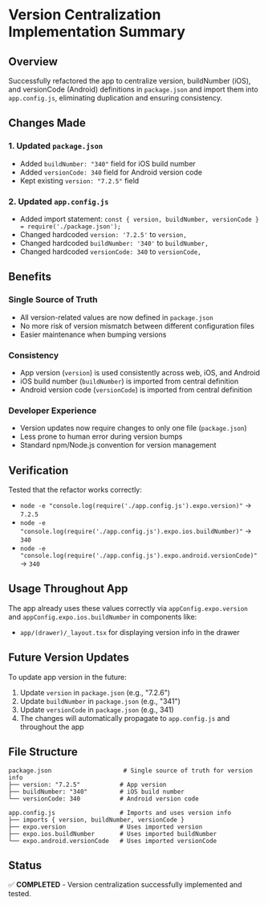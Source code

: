 # Version Centralization Implementation Summary

## Overview

Successfully refactored the app to centralize version, buildNumber (iOS), and versionCode (Android) definitions in `package.json` and import them into `app.config.js`, eliminating duplication and ensuring consistency.

## Changes Made

### 1. Updated `package.json`

- Added `buildNumber: "340"` field for iOS build number
- Added `versionCode: 340` field for Android version code
- Kept existing `version: "7.2.5"` field

### 2. Updated `app.config.js`

- Added import statement: `const { version, buildNumber, versionCode } = require('./package.json');`
- Changed hardcoded `version: '7.2.5'` to `version,`
- Changed hardcoded `buildNumber: '340'` to `buildNumber,`
- Changed hardcoded `versionCode: 340` to `versionCode,`

## Benefits

### Single Source of Truth

- All version-related values are now defined in `package.json`
- No more risk of version mismatch between different configuration files
- Easier maintenance when bumping versions

### Consistency

- App version (`version`) is used consistently across web, iOS, and Android
- iOS build number (`buildNumber`) is imported from central definition
- Android version code (`versionCode`) is imported from central definition

### Developer Experience

- Version updates now require changes to only one file (`package.json`)
- Less prone to human error during version bumps
- Standard npm/Node.js convention for version management

## Verification

Tested that the refactor works correctly:

- `node -e "console.log(require('./app.config.js').expo.version)"` → `7.2.5`
- `node -e "console.log(require('./app.config.js').expo.ios.buildNumber)"` → `340`
- `node -e "console.log(require('./app.config.js').expo.android.versionCode)"` → `340`

## Usage Throughout App

The app already uses these values correctly via `appConfig.expo.version` and `appConfig.expo.ios.buildNumber` in components like:

- `app/(drawer)/_layout.tsx` for displaying version info in the drawer

## Future Version Updates

To update app version in the future:

1. Update `version` in `package.json` (e.g., "7.2.6")
2. Update `buildNumber` in `package.json` (e.g., "341")
3. Update `versionCode` in `package.json` (e.g., 341)
4. The changes will automatically propagate to `app.config.js` and throughout the app

## File Structure

```
package.json                    # Single source of truth for version info
├── version: "7.2.5"           # App version
├── buildNumber: "340"         # iOS build number
└── versionCode: 340           # Android version code

app.config.js                  # Imports and uses version info
├── imports { version, buildNumber, versionCode }
├── expo.version               # Uses imported version
├── expo.ios.buildNumber       # Uses imported buildNumber
└── expo.android.versionCode   # Uses imported versionCode
```

## Status

✅ **COMPLETED** - Version centralization successfully implemented and tested.
